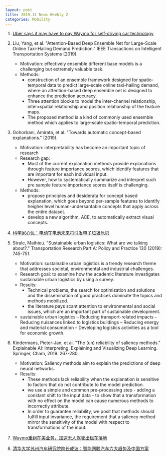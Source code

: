 ```yaml
---
layout: post
title: 2019.11 News Weekly 2
categories: Mobility
---
```


1. [Uber says it may have to pay Waymo for self-driving car technology](https://www.chicagotribune.com/business/sns-tns-bc-auto-uber-waymo-20191108-story.html)

2. Liu, Yang, et al. "Attention-Based Deep Ensemble Net for Large-Scale Online Taxi-Hailing Demand Prediction." IEEE Transactions on Intelligent Transportation Systems (2019).

    - Motivation: effectively ensemble different base models is a challenging but extremely valuable task.
    - Methods:
        - construction of an ensemble framework designed for spatio-temporal data to predict large-scale online taxi-hailing demand, where an attention-based deep ensemble net is designed to enhance the prediction accuracy.
        - Three attention blocks to model the inter-channel relationship, inter=spatial relationship and position relationship of the feature maps.
        - The proposed method is a kind of commonly used ensemble method which applies to large-scale spatio-temporal prediction.

3. Gohorbani, Amirata, et al. "Towards automatic concept-based explanations." (2019).

    - Motivation: interpretability has become an important topic of research
    - Research gap:
        - Most of the current explanation methods provide explanations through feature importance scores, which identify features that are important for each individual input.
        - However, how to systematically summarize and interpret such pre sample feature importance scores itself is challenging.
    - Methods:
        - propose principles and desiderata for concept based explanation, which goes beyond per-sample features to identify heigher level human-undersantable concepts that apply across the entire dataset.
        - develop a new algorithm, ACE, to automatically extract visual concepts.

4. [科学家心忧：电动车电池未来将引发电子垃圾危机](https://36kr.com/p/5264200)

5. Strale, Mathieu. "Sustainable urban logistics: What are we talking about?." Transportation Research Part A: Policy and Practice 130 (2019): 745-751.

    - Motivation: sustainable urban logistics is a trendy research theme that addresses societal, environmental and industrial challenges.
    - Research goal: to examine how the academic literature investigates sustainable urban logistics by using a survey.
    - Results:
        - Technical problems, the search for optimization and solutions and the dissemination of good practices dominate the topics and methods mobilized.
        - the literature pays scant attention to environmental and social issues, which are an important part of sustainable development.
    - sustainable urban logistics
        – Reducing transport-related impacts 
        – Reducing nuisances linked to logistics buildings 
        – Reducing energy and material consumption 
        – Developing logistics activities as a tool for economic growth.

6. Kindermans, Pieter-Jan, et al. "The (un) reliability of saliency methods." Explainable AI: Interpreting, Explaining and Visualizing Deep Learning. Springer, Cham, 2019. 267-280.

    - Motivation: Saliency methods aim to explain the predictions of deep neural networks.
    - Results:
        - These methods lack reliability when the explanation is sensitive to factors that do not contribute to the model prediction.
        - we use a simple and common pre-processing step - adding a constant shift to the input data - to show that a transformation with no effect on the model can cause numerous methods to incorrectly attribute.
        - In order to guarantee reliability, we posit that methods should fulfill input invariance, the requirement that a saliency method mirror the sensitivity of the model with respect to transformations of the input.

7. [Waymo重组在美业务，加速无人驾驶出租车落地](https://36kr.com/p/5264806)

8. [清华大学苏州汽车研究院院长成波：智能网联汽车六大趋势及中国方案](https://www.jiqizhixin.com/articles/2019-11-12-2)